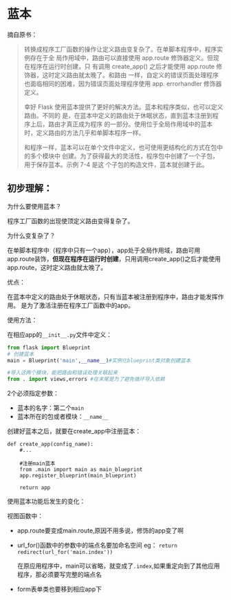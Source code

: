 # 蓝本
摘自原书：
>转换成程序工厂函数的操作让定义路由变复杂了。在单脚本程序中，程序实例存在于全
局作用域中，路由可以直接使用 app.route 修饰器定义。但现在程序在运行时创建，只
有调用 create_app() 之后才能使用 app.route 修饰器，这时定义路由就太晚了。和路由
一样，自定义的错误页面处理程序也面临相同的困难，因为错误页面处理程序使用 app.
errorhandler 修饰器定义。
>
>幸好 Flask 使用蓝本提供了更好的解决方法。蓝本和程序类似，也可以定义路由。不同的
是，在蓝本中定义的路由处于休眠状态，直到蓝本注册到程序上后，路由才真正成为程序
的一部分。使用位于全局作用域中的蓝本时，定义路由的方法几乎和单脚本程序一样。
>
>和程序一样，蓝本可以在单个文件中定义，也可使用更结构化的方式在包中的多个模块中
创建。为了获得最大的灵活性，程序包中创建了一个子包，用于保存蓝本。示例 7-4 是这
个子包的构造文件，蓝本就创建于此。

## 初步理解：
为什么要使用蓝本？

程序工厂函数的出现使顶定义路由变得复杂了。

为什么变复杂了？

在单脚本程序中（程序中只有一个app），app处于全局作用域，路由可用app.route装饰，**但现在程序在运行时创建**，只用调用create_app()之后才能使用app.route，这时定义路由就太晚了。

优点：

在蓝本中定义的路由处于休眠状态，只有当蓝本被注册到程序中，路由才能发挥作用。
是为了激活注册在程序工厂函数中的app。

使用方法：

在相应app的`__init__.py`文件中定义：

```python
from flask import Blueprint
# 创建蓝本
main = Blueprint('main',__name__)#实例化blueprint类对象创建蓝本

#导入这两个模块，能把路由和错误处理关联起来
from . import views,errors #在末尾是为了避免循环导入依赖
```
2个必须指定参数：

- 蓝本的名字：第二个`main`
- 蓝本所在的包或者模块：`__name__`

创建好蓝本之后，就要在create_app中注册蓝本：
```
def create_app(config_name):
    #...
    
    #注册main蓝本
    from .main import main as main_blueprint
    app.register_blueprint(main_blueprint)

    return app
```

使用蓝本功能后发生的变化：

视图函数中：

- app.route要变成main.route,原因不用多说，修饰的app变了啊
- url_for()函数中的参数中的端点名要加命名空间
    eg：
    `return redirect(url_for('main.index'))`
    
    在原应用程序中，main可以省略，就变成了`.index`,如果重定向到了其他应用程序，那必须要写完整的端点名
- form表单类也要移到相应app下
